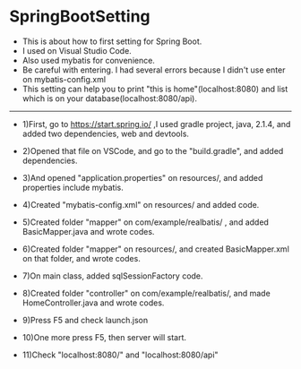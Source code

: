 # SpringBootSetting

* This is about how to first setting for Spring Boot.
* I used on Visual Studio Code.
* Also used mybatis for convenience.
* Be careful with entering. I had several errors because I didn't use enter on mybatis-config.xml
* This setting can help you to print "this is home"(localhost:8080) and list which is on your database(localhost:8080/api).
---
* 1)First, go to https://start.spring.io/ ,I used gradle project, java, 2.1.4, and added two dependencies, web and devtools.
* 2)Opened that file on VSCode, and go to the "build.gradle", and added dependencies.
* 3)And opened "application.properties" on resources/, and added properties include mybatis.
* 4)Created "mybatis-config.xml" on resources/ and added code.
* 5)Created folder "mapper" on com/example/realbatis/ , and added BasicMapper.java and wrote codes.
* 6)Created folder "mapper" on resources/, and created BasicMapper.xml on that folder, and wrote codes.
* 7)On main class, added sqlSessionFactory code.
* 8)Created folder "controller" on com/example/realbatis/, and made HomeController.java and wrote codes.

* 9)Press F5 and check launch.json
* 10)One more press F5, then server will start.

* 11)Check "localhost:8080/" and "localhost:8080/api"

